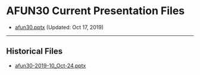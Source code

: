 <!--
This is a machine generated file,
and should not be edited,
as it will be overwritten with future updates.

If you have questions around this process
please contact Scott Cate
-->

# AFUN30 Current Presentation Files

- [afun30.pptx](https://globaleventcdn.blob.core.windows.net/assets/afun/afun30/afun30.pptx) (Updated: Oct 17, 2019)
---
## Historical Files
- [afun30-2019-10_Oct-24.pptx](https://globaleventcdn.blob.core.windows.net/assets/afun/afun30/afun30-2019-10_Oct-24.pptx)


